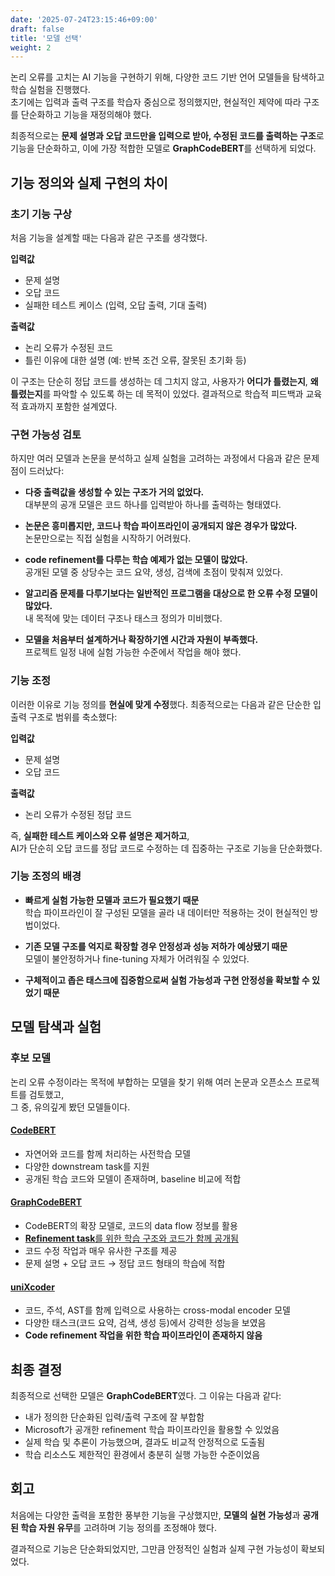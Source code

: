 ```yaml
---
date: '2025-07-24T23:15:46+09:00'
draft: false
title: '모델 선택'
weight: 2
---
```


논리 오류를 고치는 AI 기능을 구현하기 위해, 다양한 코드 기반 언어 모델들을 탐색하고 학습 실험을 진행했다.  
초기에는 입력과 출력 구조를 학습자 중심으로 정의했지만, 현실적인 제약에 따라 구조를 단순화하고 기능을 재정의해야 했다.  

최종적으로는 **문제 설명과 오답 코드만을 입력으로 받아, 수정된 코드를 출력하는 구조**로 기능을 단순화하고,
이에 가장 적합한 모델로 **GraphCodeBERT**를 선택하게 되었다.


## 기능 정의와 실제 구현의 차이

### 초기 기능 구상

처음 기능을 설계할 때는 다음과 같은 구조를 생각했다.

**입력값**

* 문제 설명
* 오답 코드
* 실패한 테스트 케이스 (입력, 오답 출력, 기대 출력)

**출력값**

* 논리 오류가 수정된 코드
* 틀린 이유에 대한 설명 (예: 반복 조건 오류, 잘못된 초기화 등)

이 구조는 단순히 정답 코드를 생성하는 데 그치지 않고, 사용자가 **어디가 틀렸는지**, **왜 틀렸는지**를 파악할 수 있도록 하는 데 목적이 있었다.
결과적으로 학습적 피드백과 교육적 효과까지 포함한 설계였다.

### 구현 가능성 검토

하지만 여러 모델과 논문을 분석하고 실제 실험을 고려하는 과정에서 다음과 같은 문제점이 드러났다:

- **다중 출력값을 생성할 수 있는 구조가 거의 없었다.**  
  대부분의 공개 모델은 코드 하나를 입력받아 하나를 출력하는 형태였다.
  
- **논문은 흥미롭지만, 코드나 학습 파이프라인이 공개되지 않은 경우가 많았다.**  
  논문만으로는 직접 실험을 시작하기 어려웠다.

- **code refinement를 다루는 학습 예제가 없는 모델이 많았다.**  
  공개된 모델 중 상당수는 코드 요약, 생성, 검색에 초점이 맞춰져 있었다.

- **알고리즘 문제를 다루기보다는 일반적인 프로그램을 대상으로 한 오류 수정 모델이 많았다.**  
  내 목적에 맞는 데이터 구조나 태스크 정의가 미비했다.

- **모델을 처음부터 설계하거나 확장하기엔 시간과 자원이 부족했다.**  
  프로젝트 일정 내에 실험 가능한 수준에서 작업을 해야 했다.

### 기능 조정

이러한 이유로 기능 정의를 **현실에 맞게 수정**했다.
최종적으로는 다음과 같은 단순한 입출력 구조로 범위를 축소했다:

**입력값**

* 문제 설명
* 오답 코드

**출력값**

* 논리 오류가 수정된 정답 코드

즉, **실패한 테스트 케이스와 오류 설명은 제거하고**,  
AI가 단순히 오답 코드를 정답 코드로 수정하는 데 집중하는 구조로 기능을 단순화했다.


### 기능 조정의 배경

- **빠르게 실험 가능한 모델과 코드가 필요했기 때문**  
  학습 파이프라인이 잘 구성된 모델을 골라 내 데이터만 적용하는 것이 현실적인 방법이었다.

- **기존 모델 구조를 억지로 확장할 경우 안정성과 성능 저하가 예상됐기 때문**  
  모델이 불안정하거나 fine-tuning 자체가 어려워질 수 있었다.

- **구체적이고 좁은 태스크에 집중함으로써 실험 가능성과 구현 안정성을 확보할 수 있었기 때문**


## 모델 탐색과 실험

### 후보 모델

논리 오류 수정이라는 목적에 부합하는 모델을 찾기 위해 여러 논문과 오픈소스 프로젝트를 검토했고,  
그 중, 유의깊게 봤던 모델들이다. 

#### [CodeBERT](https://arxiv.org/pdf/2002.08155)
- 자연어와 코드를 함께 처리하는 사전학습 모델
- 다양한 downstream task를 지원
- 공개된 학습 코드와 모델이 존재하며, baseline 비교에 적합

#### [GraphCodeBERT](https://arxiv.org/pdf/2009.08366)
- CodeBERT의 확장 모델로, 코드의 data flow 정보를 활용
- [**Refinement task**를 위한 학습 구조와 코드가 함께 공개됨](https://github.com/microsoft/CodeBERT/tree/master/GraphCodeBERT/refinement)
- 코드 수정 작업과 매우 유사한 구조를 제공
- 문제 설명 + 오답 코드 → 정답 코드 형태의 학습에 적합

#### [uniXcoder](https://arxiv.org/pdf/2203.03850)
- 코드, 주석, AST를 함께 입력으로 사용하는 cross-modal encoder 모델
- 다양한 태스크(코드 요약, 검색, 생성 등)에서 강력한 성능을 보였음
- **Code refinement 작업을 위한 학습 파이프라인이 존재하지 않음**


## 최종 결정

최종적으로 선택한 모델은 **GraphCodeBERT**였다. 그 이유는 다음과 같다:

* 내가 정의한 단순화된 입력/출력 구조에 잘 부합함
* Microsoft가 공개한 refinement 학습 파이프라인을 활용할 수 있었음
* 실제 학습 및 추론이 가능했으며, 결과도 비교적 안정적으로 도출됨
* 학습 리소스도 제한적인 환경에서 충분히 실행 가능한 수준이었음


## 회고

처음에는 다양한 출력을 포함한 풍부한 기능을 구상했지만,
**모델의 실현 가능성**과 **공개된 학습 자원 유무**를 고려하며 기능 정의를 조정해야 했다.

결과적으로 기능은 단순화되었지만, 그만큼 안정적인 실험과 실제 구현 가능성이 확보되었다.